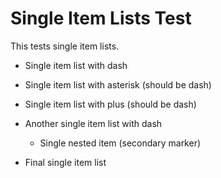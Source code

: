 # Single Item Lists Test

This tests single item lists.

- Single item list with dash

* Single item list with asterisk (should be dash)

+ Single item list with plus (should be dash)

- Another single item list with dash
  * Single nested item (secondary marker)

- Final single item list

